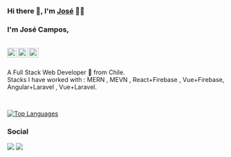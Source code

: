 ### Hi there 👋, I'm [José](https://github.com/josecamposhz) 👨‍💻

### I'm José Campos,

<br/>

<a href="https://www.linkedin.com/in/josé-luis-campos-huiriqueo/">
  <img align="left" alt="José Linkedin" width="22px" src="https://cdn.jsdelivr.net/npm/simple-icons@v3/icons/linkedin.svg" />
</a>

<a href="https://twitter.com/josecamposhz">
  <img align="left" alt="José Campos | Twitter" width="22px" src="https://cdn.jsdelivr.net/npm/simple-icons@v3/icons/twitter.svg" />
</a>

<a href="mailto:josecamposh95@gmail.com">
  <img align="left" alt="José Email" width="22px" src="https://cdn.jsdelivr.net/npm/simple-icons@v3/icons/gmail.svg" />
</a>

<br/>
<br/>

<p>
A Full Stack Web Developer 🚀 from Chile.
<br/>
Stacks I have worked with : MERN , MEVN , React+Firebase , Vue+Firebase, Angular+Laravel , Vue+Laravel.
<br/>
</p>

<br/>

<!-- reference : https://github.com/josecamposhz/github-readme-stats -->
[![Top Languages](https://github-readme-stats.vercel.app/api/top-langs/?username=josecamposhz)](https://github.com/josecamposhz/github-readme-stats)

### Social
<!--
reference : https://github.com/alexandresanlim/Badges4-README.md-Profile
-->
[<img src="https://img.shields.io/badge/linkedin-%230077B5.svg?&style=for-the-badge&logo=linkedin&logoColor=white" />](https://www.linkedin.com/in/josé-luis-campos-huiriqueo/)
[<img src = "https://img.shields.io/badge/instagram-%23E4405F.svg?&style=for-the-badge&logo=instagram&logoColor=white">](https://www.instagram.com/josecamposhz/)
